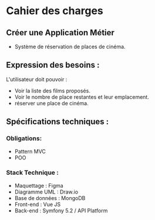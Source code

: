# Cahier des charges 

## Créer une Application Métier 
- Système de réservation de places de cinéma.

## Expression des besoins :
L'utilisateur doit pouvoir : 

- Voir la liste des films proposés.
- Voir le nombre de place restantes et leur emplacement.
- réserver une place de cinéma. 

## Spécifications techniques : 

### Obligations:
- Pattern MVC 
- POO

### Stack Technique :
- Maquettage : Figma
- Diagramme UML : Draw.io
- Base de données : MongoDB
- Front-end : Vue JS
- Back-end : Symfony 5.2 / API Platform